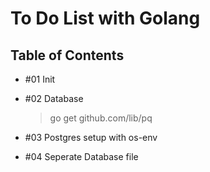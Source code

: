 # To Do List with Golang

## Table of Contents

- #01 Init

- #02 Database

  > go get github.com/lib/pq

- #03 Postgres setup with os-env

- #04 Seperate Database file
